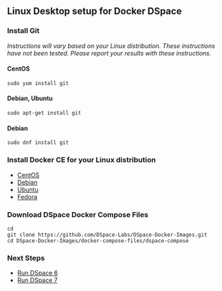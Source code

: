 ## Linux Desktop setup for Docker DSpace


### Install Git

_Instructions will vary based on your Linux distribution._
_These instructions have not been tested.  Please report your results with these instructions._

#### CentOS

```shell
sudo yum install git
```

#### Debian, Ubuntu

```shell
sudo apt-get install git
```

#### Debian

```shell
sudo dnf install git
```

### Install Docker CE for your Linux distribution
- [CentOS](https://docs.docker.com/install/linux/docker-ce/centos/)
- [Debian](https://docs.docker.com/install/linux/docker-ce/debian/)
- [Ubuntu](https://docs.docker.com/install/linux/docker-ce/ubuntu/)
- [Fedora](https://docs.docker.com/install/linux/docker-ce/fedora/)

### Download DSpace Docker Compose Files

```shell
cd
git clone https://github.com/DSpace-Labs/DSpace-Docker-Images.git
cd DSpace-Docker-Images/docker-compose-files/dspace-compose
```

### Next Steps

- [Run DSpace 6](run.DSpace6.md)
- [Run DSpace 7](run.DSpace7.md)
